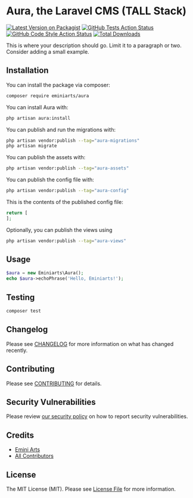 
# Aura, the Laravel CMS (TALL Stack)

[![Latest Version on Packagist](https://img.shields.io/packagist/v/eminiarts/aura.svg?style=flat-square)](https://packagist.org/packages/eminiarts/aura)
[![GitHub Tests Action Status](https://img.shields.io/github/workflow/status/eminiarts/aura/run-tests?label=tests)](https://github.com/eminiarts/aura/actions?query=workflow%3Arun-tests+branch%3Amain)
[![GitHub Code Style Action Status](https://img.shields.io/github/workflow/status/eminiarts/aura/Fix%20PHP%20code%20style%20issues?label=code%20style)](https://github.com/eminiarts/aura/actions?query=workflow%3A"Fix+PHP+code+style+issues"+branch%3Amain)
[![Total Downloads](https://img.shields.io/packagist/dt/eminiarts/aura.svg?style=flat-square)](https://packagist.org/packages/eminiarts/aura)

This is where your description should go. Limit it to a paragraph or two. Consider adding a small example.

## Installation

You can install the package via composer:

```bash
composer require eminiarts/aura
```

You can install Aura with:

```bash
php artisan aura:install
```

You can publish and run the migrations with:

```bash
php artisan vendor:publish --tag="aura-migrations"
php artisan migrate
```

You can publish the assets with:

```bash
php artisan vendor:publish --tag="aura-assets"
```

You can publish the config file with:

```bash
php artisan vendor:publish --tag="aura-config"
```

This is the contents of the published config file:

```php
return [
];
```

Optionally, you can publish the views using

```bash
php artisan vendor:publish --tag="aura-views"
```

## Usage

```php
$aura = new Eminiarts\Aura();
echo $aura->echoPhrase('Hello, Eminiarts!');
```

## Testing

```bash
composer test
```

## Changelog

Please see [CHANGELOG](CHANGELOG.md) for more information on what has changed recently.

## Contributing

Please see [CONTRIBUTING](CONTRIBUTING.md) for details.

## Security Vulnerabilities

Please review [our security policy](../../security/policy) on how to report security vulnerabilities.

## Credits

- [Emini Arts](https://github.com/eminiarts)
- [All Contributors](../../contributors)

## License

The MIT License (MIT). Please see [License File](LICENSE.md) for more information.
